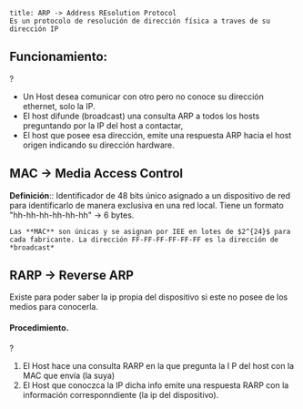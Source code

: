 ```ad-important
title: ARP -> Address REsolution Protocol
Es un protocolo de resolución de dirección física a traves de su dirección IP
```

## Funcionamiento:
?
- Un Host desea comunicar con otro pero no conoce su dirección ethernet, solo la IP.
- El host difunde (broadcast) una consulta ARP a todos los hosts preguntando por la IP del host a contactar,
- El host que posee esa dirección, emite una respuesta ARP hacia el host origen indicando su dirección hardware. <!--SR:!2024-01-03,1,230-->

## MAC -> Media Access Control
**Definición**:: Identificador de 48 bits único asignado a un dispositivo de red para identificarlo de manera exclusiva en una red local. Tiene un formato "hh-hh-hh-hh-hh-hh" -> 6 bytes. <!--SR:!2024-01-03,1,230-->

```ad-seealso
Las **MAC** son únicas y se asignan por IEE en lotes de $2^{24}$ para cada fabricante. La dirección FF-FF-FF-FF-FF-FF es la dirección de *broadcast*
```

## RARP -> Reverse ARP
Existe para poder saber la ip propia del dispositivo si este no posee de los medios para conocerla.

#### Procedimiento.
?
1. El Host hace una consulta RARP en la que pregunta la I P del host con la MAC que envía (la suya)
2. El Host que conoczca la IP dicha info emite una respuesta RARP con la información corresponndiente (la ip del dispositivo). <!--SR:!2024-01-03,1,230-->